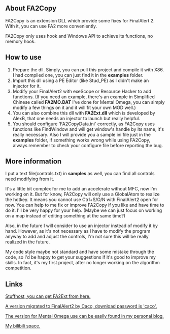 ## About FA2Copy
FA2Copy is an extension DLL which provide some fixes for FinalAlert 2. With it, you can use FA2 more conveniently.

FA2Copy only uses hook and Windows API to achieve its functions, no memory hook.

## How to use
1. Prepare the dll. Simply, you can pull this project and compile it with X86. I had compiled one, you can just find it in the **examples** folder.
2. Import this dll using a PE Editor (like Stud_PE) as I didn't make an injector for it.
3. Modify your FinalAlert2 with exeScope or Resource Hacker to add functions. (If you need an example, there's an example in Simplified Chinese called **FA2MO.DAT** I've done for Mental Omega, you can simply modify a few things on it and it will fit your own MOD well.)
4. You can also combine this dll with **FA2Ext.dll** which is developed by AlexB, that one needs an injector to launch but really helpful.
5. You should configure 'FA2CopyData.ini' correctly, as FA2Copy uses functions like FindWindow and will get window's handle by its name, it's really necessary. Also I will provide you a sample ini file just in the **examples** folder, if something works wrong while using FA2Copy, always remember to check your configure file before reporting the bug.

## More information
I put a text file(controls.txt) in **samples** as well, you can find all controls need modifying from it.

It's a little bit complex for me to add an accelerate without MFC, now I'm working on it. But for know, FA2Copy will only use a GlobalAtom to realize the hotkey. It means you cannot use Ctrl+S/O/N with FinalAlert2 open for now. You can help to me fix or improve FA2Copy if you like and have time to do it. I'll be very happy for your help. (Maybe we can just focus on working on a map instead of editing something at the same time?)

Also, in the future I will consider to use an injector instead of modify it by hand. However, as it's not necessary as I have to modify the program anyway to add and adjust the controls, I'm not sure this will be really realized in the future.

My code style maybe not standard and have some mistake through the code, so I'd be happy to get your suggestions if it's good to improve my skills. In fact, it's my first project, after no longer working on the algorithm competition.

## Links
[Stuffhost, you can get FA2Ext from here.](http://www.stuffhost.de/ares/)

[A version migrated to FinalAlert2 by Caco, download password is 'caco'.](https://pan.baidu.com/s/1KiJFochCFo9JJpCBYCRDIg)

[The version for Mental Omega use can be easily found in my personal blog.](https://secsome.github.io/post/00002/)

[My bilibili space.](https://space.bilibili.com/143748001)
